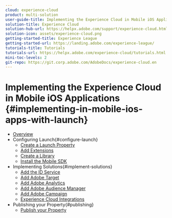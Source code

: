 ```yaml
---
cloud: experience-cloud
product: multi-solution
user-guide-title: Implementing the Experience Cloud in Mobile iOS Applications
solution-title: Experience Cloud
solution-hub-url: https://helpx.adobe.com/support/experience-cloud.html
solution-icon: assets/experience-cloud.png
getting-started-title: Experience League
getting-started-url: https://landing.adobe.com/experience-league/
tutorials-title: Tutorials
tutorials-url: https://helpx.adobe.com/experience-cloud/tutorials.html
mini-toc-levels: 2
git-repo: https://git.corp.adobe.com/AdobeDocs/experience-cloud.en
---
```


# Implementing the Experience Cloud in Mobile iOS Applications {#implementing-in-mobile-ios-apps-with-launch}

+ [Overview](index.md)
+ Configuring Launch{#configure-launch}
  + [Create a Launch Property](launch-create-a-property.md)
  + [Add Extensions](launch-add-extensions.md)
  + [Create a Library](launch-create-a-library.md)
  + [Install the Mobile SDK](launch-install-the-mobile-sdk.md)
+ Implementing Solutions{#implement-solutions}
  + [Add the ID Service](id-service.md)
  + [Add Adobe Target](target.md)
  + [Add Adobe Analytics](analytics.md)
  + [Add Adobe Audience Manager](audience-manager.md)
  + [Add Adobe Campaign](campaign.md)
  + [Experience Cloud Integrations](integrations.md)
+ Publishing your Property{#publishing}
  + [Publish your Property](publish.md)
